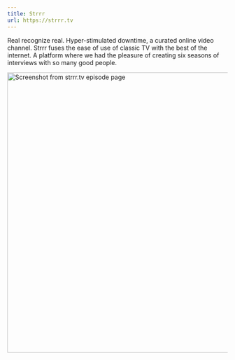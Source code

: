 ```yaml
---
title: Strrr
url: https://strrr.tv
---
```

Real recognize real. Hyper-stimulated downtime, a curated online video channel. Strrr fuses the ease of use of classic TV with the best of the internet. A platform where we had the pleasure of creating six seasons of interviews with so many good people.

<!-- <img loading="lazy" src="./images/strrr.jpg" alt="Screenshot from strrr.tv buffering" width="640"> -->
<img loading="lazy" src="./images/strrr.webp" alt="Screenshot from strrr.tv episode page" width="640">
